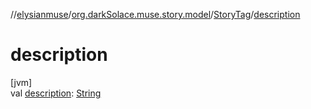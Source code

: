 //[elysianmuse](../../../index.md)/[org.darkSolace.muse.story.model](../index.md)/[StoryTag](index.md)/[description](description.md)

# description

[jvm]\
val [description](description.md): [String](https://kotlinlang.org/api/latest/jvm/stdlib/kotlin/-string/index.html)
